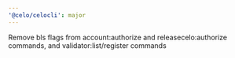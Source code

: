 ```yaml
---
'@celo/celocli': major
---
```


Remove bls flags from account:authorize and releasecelo:authorize commands, and validator:list/register commands
